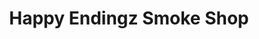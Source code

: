 ---
title: "Happy Endingz Smoke Shop"
url: /san-antonio/happy-endingz-smoke-shop/
shop: e-cigarette
---
